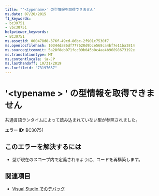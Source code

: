 ```yaml
---
title: "'<typename>' の型情報を取得できません"
ms.date: 07/20/2015
f1_keywords:
- bc30751
- vbc30751
helpviewer_keywords:
- BC30751
ms.assetid: 000478d8-376f-49cd-86bc-2f901c7530f7
ms.openlocfilehash: 10344da86df777620d9bce568ca4bf7e11ba3814
ms.sourcegitcommit: 5a28f8eb071fcc09b045b0c4ae4b96898673192e
ms.translationtype: MT
ms.contentlocale: ja-JP
ms.lasthandoff: 10/31/2019
ms.locfileid: "73197637"
---
```

# <a name="unable-to-get-type-information-for-typename"></a>'\<typename > ' の型情報を取得できません
共通言語ランタイムによって読み込まれていない型が参照されました。  
  
 **エラー ID:** BC30751  
  
## <a name="to-correct-this-error"></a>このエラーを解決するには  
  
- 型が現在のスコープ内で定義されるように、コードを再構築します。  
  
## <a name="see-also"></a>関連項目

- [Visual Studio でのデバッグ](/visualstudio/debugger/debugger-feature-tour)
